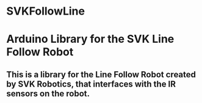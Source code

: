 # SVKFollowLine

# Arduino Library for the SVK Line Follow Robot

## This is a library for the Line Follow Robot created by SVK Robotics, that interfaces with the IR sensors on the robot.